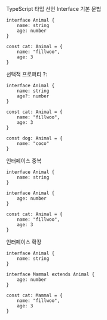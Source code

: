 TypeScript 타입 선언 Interface 기본 문법

```
interface Animal {
    name: string
    age: number
}

const cat: Animal = {
    name: "fillwoo",
    age: 3
}

```


선택적 프로퍼티 ?:

```
interface Animal {
    name: string
    age?: number
}

const cat: Animal = {
    name: "fillwoo",
    age: 3
}

const dog: Animal = {
    name: "coco"
}
```


인터페이스 중복

```
interface Animal {
    name: string
}

interface Animal {
    age: number
}

const cat: Animal = {
    name: "fillwoo",
    age: 3
}
```


인터페이스 확장

```
interface Animal {
    name: string
}

interface Mammal extends Animal {
    age: number
}

const cat: Mammal = {
    name: "fillwoo",
    age: 3
}
```